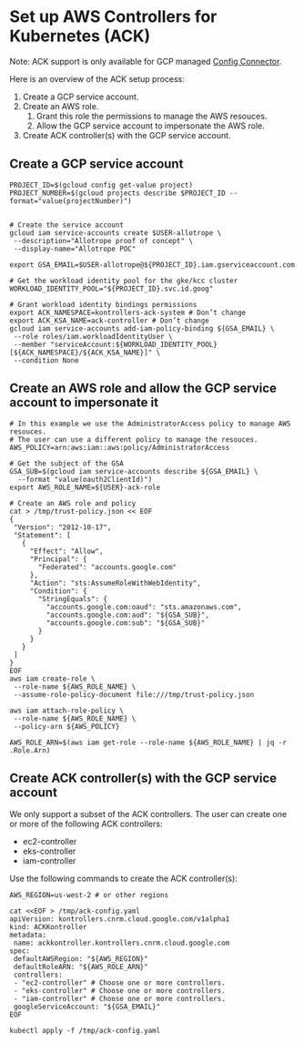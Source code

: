# Set up AWS Controllers for Kubernetes (ACK)

Note: ACK support is only available for GCP managed [Config
Connector](https://cloud.google.com/config-connector/docs/overview).

Here is an overview of the ACK setup process:

1. Create a GCP service account.
1. Create an AWS role.
   1. Grant this role the permissions to manage the AWS resouces.
   1. Allow the GCP service account to impersonate the AWS role.
1. Create ACK controller(s) with the GCP service account.

## Create a GCP service account

```
PROJECT_ID=$(gcloud config get-value project)
PROJECT_NUMBER=$(gcloud projects describe $PROJECT_ID --format="value(projectNumber)")


# Create the service account
gcloud iam service-accounts create $USER-allotrope \
 --description="Allotrope proof of concept" \
 --display-name="Allotrope POC"

export GSA_EMAIL=$USER-allotrope@${PROJECT_ID}.iam.gserviceaccount.com

# Get the workload identity pool for the gke/kcc cluster
WORKLOAD_IDENTITY_POOL="${PROJECT_ID}.svc.id.goog"

# Grant workload identity bindings permissions
export ACK_NAMESPACE=kontrollers-ack-system # Don’t change
export ACK_KSA_NAME=ack-controller # Don’t change
gcloud iam service-accounts add-iam-policy-binding ${GSA_EMAIL} \
 --role roles/iam.workloadIdentityUser \
 --member "serviceAccount:${WORKLOAD_IDENTITY_POOL}[${ACK_NAMESPACE}/${ACK_KSA_NAME}]" \
 --condition None
```

## Create an AWS role and allow the GCP service account to impersonate it

```
# In this example we use the AdministratorAccess policy to manage AWS resouces.
# The user can use a different policy to manage the resouces.
AWS_POLICY=arn:aws:iam::aws:policy/AdministratorAccess

# Get the subject of the GSA
GSA_SUB=$(gcloud iam service-accounts describe ${GSA_EMAIL} \
  --format "value(oauth2ClientId)")
export AWS_ROLE_NAME=${USER}-ack-role

# Create an AWS role and policy
cat > /tmp/trust-policy.json << EOF
{
 "Version": "2012-10-17",
 "Statement": [
   {
     "Effect": "Allow",
     "Principal": {
       "Federated": "accounts.google.com"
     },
     "Action": "sts:AssumeRoleWithWebIdentity",
     "Condition": {
       "StringEquals": {
         "accounts.google.com:oaud": "sts.amazonaws.com",
         "accounts.google.com:aud": "${GSA_SUB}",
         "accounts.google.com:sub": "${GSA_SUB}"
       }
     }
   }
 ]
}
EOF
aws iam create-role \
 --role-name ${AWS_ROLE_NAME} \
 --assume-role-policy-document file:///tmp/trust-policy.json

aws iam attach-role-policy \
 --role-name ${AWS_ROLE_NAME} \
 --policy-arn ${AWS_POLICY}

AWS_ROLE_ARN=$(aws iam get-role --role-name ${AWS_ROLE_NAME} | jq -r .Role.Arn)
```


## Create ACK controller(s) with the GCP service account

We only support a subset of the ACK controllers. The user can create one or more
of the following ACK controllers:
- ec2-controller
- eks-controller
- iam-controller

Use the following commands to create the ACK controller(s):

```
AWS_REGION=us-west-2 # or other regions

cat <<EOF > /tmp/ack-config.yaml
apiVersion: kontrollers.cnrm.cloud.google.com/v1alpha1
kind: ACKKontroller
metadata:
 name: ackkontroller.kontrollers.cnrm.cloud.google.com
spec:
 defaultAWSRegion: "${AWS_REGION}"
 defaultRoleARN: "${AWS_ROLE_ARN}"
 controllers:
 - "ec2-controller" # Choose one or more controllers.
 - "eks-controller" # Choose one or more controllers.
 - "iam-controller" # Choose one or more controllers.
 googleServiceAccount: "${GSA_EMAIL}"
EOF

kubectl apply -f /tmp/ack-config.yaml
```
